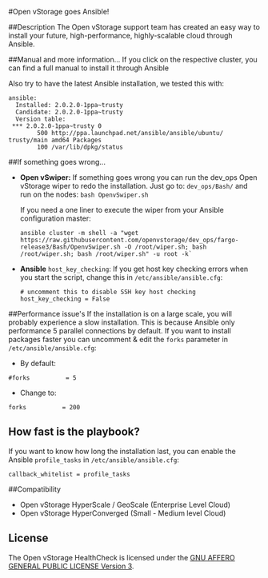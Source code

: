 #Open vStorage goes Ansible!

##Description
The Open vStorage support team has created an easy way to install your future, high-performance, highly-scalable cloud through Ansible. 

##Manual and more information...
If you click on the respective cluster, you can find a full manual to install it through Ansible

Also try to have the latest Ansible installation, we tested this with:
```
ansible:
  Installed: 2.0.2.0-1ppa~trusty
  Candidate: 2.0.2.0-1ppa~trusty
  Version table:
 *** 2.0.2.0-1ppa~trusty 0
        500 http://ppa.launchpad.net/ansible/ansible/ubuntu/ trusty/main amd64 Packages
        100 /var/lib/dpkg/status
```

##If something goes wrong...

* **Open vSwiper:**
  If something goes wrong you can run the dev_ops Open vStorage wiper to redo the installation. 
  Just go to: `dev_ops/Bash/` and run on the nodes: `bash OpenvSwiper.sh`
  
  If you need a one liner to execute the wiper from your Ansible configuration master:
  ```
  ansible cluster -m shell -a "wget https://raw.githubusercontent.com/openvstorage/dev_ops/fargo-release3/Bash/OpenvSwiper.sh -O /root/wiper.sh; bash /root/wiper.sh; bash /root/wiper.sh" -u root -k`
  ```

* **Ansible** `host_key_checking`: 
  If you get host key checking errors when you start the script, change this in `/etc/ansible/ansible.cfg`:
  ```
  # uncomment this to disable SSH key host checking
  host_key_checking = False
  ```
  
##Performance issue's
If the installation is on a large scale, you will probably experience a slow installation.
This is because Ansible only performance 5 parallel connections by default.
If you want to install packages faster you can uncomment & edit the `forks` parameter in `/etc/ansible/ansible.cfg`:

* By default: 
```
#forks          = 5
```

* Change to: 
```
forks          = 200
```

## How fast is the playbook?
If you want to know how long the installation last, you can enable the Ansible `profile_tasks` in `/etc/ansible/ansible.cfg`:
``` 
callback_whitelist = profile_tasks 
```

##Compatibility
* Open vStorage HyperScale / GeoScale (Enterprise Level Cloud)
* Open vStorage HyperConverged (Small - Medium level Cloud)

## License
The Open vStorage HealthCheck is licensed under the [GNU AFFERO GENERAL PUBLIC LICENSE Version 3](https://www.gnu.org/licenses/agpl.html).
